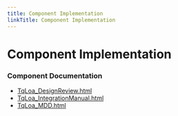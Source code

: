 ```yaml
---
title: Component Implementation
linkTitle: Component Implementation
---
```


# Component Implementation
### Component Documentation

- [TqLoa_DesignReview.html](doc/TqLoa_DesignReview.html)
- [TqLoa_IntegrationManual.html](doc/TqLoa_IntegrationManual.html)
- [TqLoa_MDD.html](doc/TqLoa_MDD.html)

